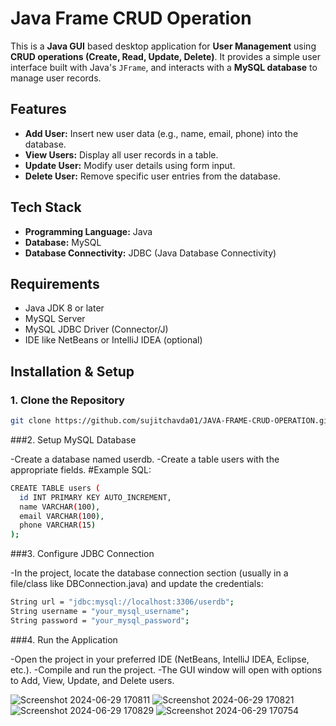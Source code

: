 # Java Frame CRUD Operation

This is a **Java GUI** based desktop application for **User Management** using **CRUD operations (Create, Read, Update, Delete)**. It provides a simple user interface built with Java's `JFrame`, and interacts with a **MySQL database** to manage user records.

## Features

- **Add User:** Insert new user data (e.g., name, email, phone) into the database.
- **View Users:** Display all user records in a table.
- **Update User:** Modify user details using form input.
- **Delete User:** Remove specific user entries from the database.

## Tech Stack

- **Programming Language:** Java
- **Database:** MySQL
- **Database Connectivity:** JDBC (Java Database Connectivity)

## Requirements

- Java JDK 8 or later
- MySQL Server
- MySQL JDBC Driver (Connector/J)
- IDE like NetBeans or IntelliJ IDEA (optional)

## Installation & Setup

### 1. Clone the Repository

```bash
git clone https://github.com/sujitchavda01/JAVA-FRAME-CRUD-OPERATION.git
```

###2. Setup MySQL Database

-Create a database named userdb.
-Create a table users with the appropriate fields.
#Example SQL:
```bash
CREATE TABLE users (
  id INT PRIMARY KEY AUTO_INCREMENT,
  name VARCHAR(100),
  email VARCHAR(100),
  phone VARCHAR(15)
);
```

###3. Configure JDBC Connection

-In the project, locate the database connection section (usually in a file/class like DBConnection.java) and update the credentials:

```bash
String url = "jdbc:mysql://localhost:3306/userdb";
String username = "your_mysql_username";
String password = "your_mysql_password";
```

###4. Run the Application

-Open the project in your preferred IDE (NetBeans, IntelliJ IDEA, Eclipse, etc.).
-Compile and run the project.
-The GUI window will open with options to Add, View, Update, and Delete users.



![Screenshot 2024-06-29 170811](https://github.com/sujitchavda01/JAVA-FRAME-CRUD-OPERATION/assets/144345082/12e62b01-82c5-40d5-851e-a69ae52b2c10)
![Screenshot 2024-06-29 170821](https://github.com/sujitchavda01/JAVA-FRAME-CRUD-OPERATION/assets/144345082/d127398d-5769-4fba-865d-f97d36b95828)
![Screenshot 2024-06-29 170829](https://github.com/sujitchavda01/JAVA-FRAME-CRUD-OPERATION/assets/144345082/69821851-d715-4d64-b274-04ff79c670f8)
![Screenshot 2024-06-29 170754](https://github.com/sujitchavda01/JAVA-FRAME-CRUD-OPERATION/assets/144345082/1e20ab45-a47c-4a0f-86f4-ccfcb947b750)



